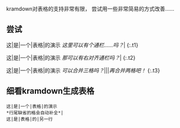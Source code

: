 kramdown对表格的支持非常有限，
尝试用一些非常简易的方式改善……

## 尝试

这|是|一个|表格|的演示
_这里可以有个通栏……吗？_|
{:.t1}
<style>
.t1 tr:nth-of-type(2) td { border: 0 }
.t1 tr:nth-of-type(2) td:first-child { position: absolute }
</style>

这|是|一个|表格|的演示
_那可以有右对齐通栏吗？_|
{:.t2}
<style>
.t2 tr:nth-of-type(2) td { border: 0 }
.t2 tr:nth-of-type(2) { position: relative }
.t2 tr:nth-of-type(2) td:first-child{
    position: absolute;
	text-align: right;
    width: 100%;
    box-sizing: border-box;
}
</style>

这|是|一个|表格|的演示
*可以合并三格吗？*|||*再合并两格吧！*
{:.t3}
<style>
.t3 tr:nth-of-type(2) td:is(:first-child,:nth-child(4)){
	position:absolute;
	border-left:initial
}
.t3 tr:nth-of-type(2) td{border-width: 0}
.t3 tr:nth-of-type(2) td:nth-child(3){border-right-width: thin}
</style>

## 细看kramdown生成表格
```
这|是|一个|表格|的演示
*行尾缺省的格会自动补全*|
这|是|表格|的|另一行
```
